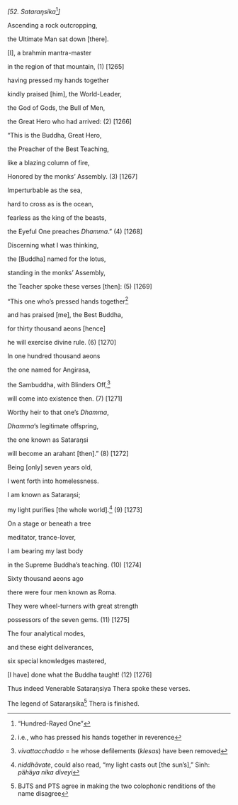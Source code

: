 *\[52. Sataraŋsika*[^1]*\]*

Ascending a rock outcropping,

the Ultimate Man sat down \[there\].

\[I\], a brahmin mantra-master

in the region of that mountain, (1) \[1265\]

having pressed my hands together

kindly praised \[him\], the World-Leader,

the God of Gods, the Bull of Men,

the Great Hero who had arrived: (2) \[1266\]

“This is the Buddha, Great Hero,

the Preacher of the Best Teaching,

like a blazing column of fire,

Honored by the monks’ Assembly. (3) \[1267\]

Imperturbable as the sea,

hard to cross as is the ocean,

fearless as the king of the beasts,

the Eyeful One preaches *Dhamma*.” (4) \[1268\]

Discerning what I was thinking,

the \[Buddha\] named for the lotus,

standing in the monks’ Assembly,

the Teacher spoke these verses \[then\]: (5) \[1269\]

“This one who’s pressed hands together[^2]

and has praised \[me\], the Best Buddha,

for thirty thousand aeons \[hence\]

he will exercise divine rule. (6) \[1270\]

In one hundred thousand aeons

the one named for Angirasa,

the Sambuddha, with Blinders Off,[^3]

will come into existence then. (7) \[1271\]

Worthy heir to that one’s *Dhamma*,

*Dhamma*’s legitimate offspring,

the one known as Sataraŋsi

will become an arahant \[then\].” (8) \[1272\]

Being \[only\] seven years old,

I went forth into homelessness.

I am known as Sataraŋsi;

my light purifies \[the whole world\].[^4] (9) \[1273\]

On a stage or beneath a tree

meditator, trance-lover,

I am bearing my last body

in the Supreme Buddha’s teaching. (10) \[1274\]

Sixty thousand aeons ago

there were four men known as Roma.

They were wheel-turners with great strength

possessors of the seven gems. (11) \[1275\]

The four analytical modes,

and these eight deliverances,

six special knowledges mastered,

\[I have\] done what the Buddha taught! (12) \[1276\]

Thus indeed Venerable Sataraŋsiya Thera spoke these verses.

The legend of Sataraŋsika[^5] Thera is finished.

[^1]: “Hundred-Rayed One”

[^2]: i.e., who has pressed his hands together in reverence

[^3]: *vivattacchaddo* = he whose defilements (*klesas*) have been
    removed

[^4]: *niddhāvate*, could also read, “my light casts out \[the sun’s\],”
    Sinh: *p*ä*h*ä*ya nika diveyi*

[^5]: BJTS and PTS agree in making the two colophonic renditions of the
    name disagree
